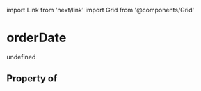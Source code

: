 import Link from 'next/link'
import Grid from '@components/Grid'

# orderDate

undefined

## Property of



